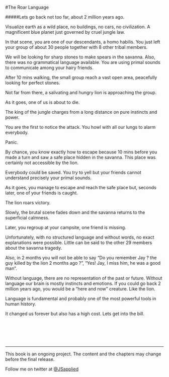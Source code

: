 #The Roar Language

#####Lets go back not too far, about 2 million years ago.

Visualize earth as a wild place, no buildings, no cars, no civilization. A magnificent blue planet just governed by cruel jungle law.

In that scene, you are one of our descendants, a homo habilis. You just left your group of about 30 people together with 8 other tribal members. 

We will be looking for sharp stones to make spears in the savanna. Also, there was no grammatical language available. You are using primal sounds to communicate among your hairy friends. 

After 10 mins walking,  the small group reach a vast open area, peacefully looking for perfect stones. 

Not far from there, a salivating and hungry lion is approaching the group.

As it goes, one of us is about to die.

The king of the jungle charges from a long distance on pure instincts and power.

You are the first to notice the attack. You howl with all our lungs to alarm everybody.

Panic.

By chance, you know exactly how to escape because 10 mins before you made a turn and saw a safe place hidden in the savanna. This place was certainly not accessible by the lion.

Everybody could be saved. You try to yell but your friends cannot understand precisely your primal sounds.

As it goes, you manage to escape and reach the safe place but, seconds later, one of your friends is caught.

The lion roars victory.

Slowly, the brutal scene fades down and the savanna returns to the superficial calmness.

Later, you regroup at your campsite, one friend is missing.

Unfortunately, with no structured language and without words, no exact explanations were possible. Little can be said to the other 29 members about the savanna tragedy.

Also, in 2 months you will not be able to say “Do you remember Jay ? the guy killed by the lion 2 months ago ?”, “Yes! Jay, I miss him, he was a good man”.

Without language, there are no representation of the past or future. Without language our brain is mostly instincts and emotions. If you could go back 2 million years ago, you would be a “here and now” creature. Like the lion.   

Language is fundamental and probably one of the most powerful tools in human history.  

It changed us forever but also has a high cost. Lets get into the bill.

<br />
<br />
<br />
<br />

***

This book is an ongoing project. The content and the chapters may change before the final release.

Follow me on twitter at [@JSapplied](https://twitter.com/JSapplied) 


